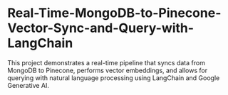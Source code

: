 # Real-Time-MongoDB-to-Pinecone-Vector-Sync-and-Query-with-LangChain
This project demonstrates a real-time pipeline that syncs data from MongoDB to Pinecone, performs vector embeddings, and allows for querying with natural language processing using LangChain and Google Generative AI.
